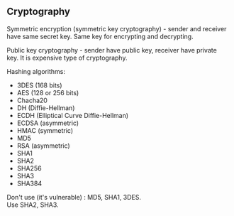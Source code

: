 Cryptography
-

Symmetric encryption (symmetric key cryptography) - sender and receiver have same secret key.
Same key for encrypting and decrypting.

Public key cryptography - sender have public key, receiver have private key.
It is expensive type of cryptography.

Hashing algorithms:

* 3DES (168 bits)
* AES (128 or 256 bits)
* Chacha20
* DH (Diffie-Hellman)
* ECDH (Elliptical Curve Diffie-Hellman)
* ECDSA (asymmetric)
* HMAC (symmetric)
* MD5
* RSA (asymmetric)
* SHA1
* SHA2
* SHA256
* SHA3
* SHA384

Don't use (it's vulnerable) : MD5, SHA1, 3DES.
<br>Use SHA2, SHA3.
